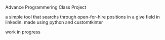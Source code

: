 Advance Programmering Class Project

a simple tool that searchs through open-for-hire positions in a give field in linkedin. made using python and customtkinter

work in progress